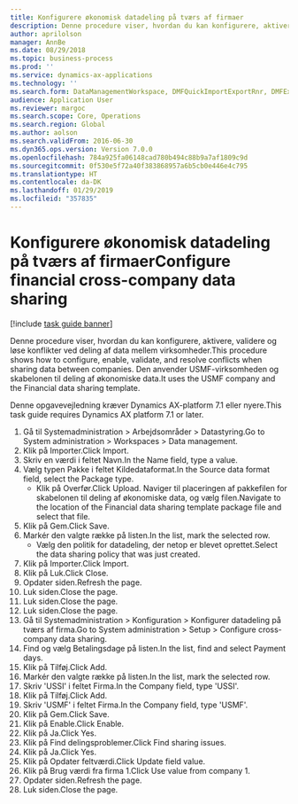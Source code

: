 ```yaml
---
title: Konfigurere økonomisk datadeling på tværs af firmaer
description: Denne procedure viser, hvordan du kan konfigurere, aktivere, validere og løse konflikter ved deling af data mellem virksomheder.
author: aprilolson
manager: AnnBe
ms.date: 08/29/2018
ms.topic: business-process
ms.prod: ''
ms.service: dynamics-ax-applications
ms.technology: ''
ms.search.form: DataManagementWorkspace, DMFQuickImportExportRnr, DMFExecutionHistoryWorkspace, DMFExecutionHistorySummary, DMFExecutionHistoryEntities,  SysDataSharingConfiguration, SysDataSharingDiscrepencies
audience: Application User
ms.reviewer: margoc
ms.search.scope: Core, Operations
ms.search.region: Global
ms.author: aolson
ms.search.validFrom: 2016-06-30
ms.dyn365.ops.version: Version 7.0.0
ms.openlocfilehash: 784a925fa06148cad780b494c88b9a7af1809c9d
ms.sourcegitcommit: 0f530e5f72a40f383868957a6b5cb0e446e4c795
ms.translationtype: HT
ms.contentlocale: da-DK
ms.lasthandoff: 01/29/2019
ms.locfileid: "357835"
---
```

# <a name="configure-financial-cross-company-data-sharing"></a><span data-ttu-id="2873b-103">Konfigurere økonomisk datadeling på tværs af firmaer</span><span class="sxs-lookup"><span data-stu-id="2873b-103">Configure financial cross-company data sharing</span></span>

[!include [task guide banner](../../includes/task-guide-banner.md)]

<span data-ttu-id="2873b-104">Denne procedure viser, hvordan du kan konfigurere, aktivere, validere og løse konflikter ved deling af data mellem virksomheder.</span><span class="sxs-lookup"><span data-stu-id="2873b-104">This procedure shows how to configure, enable, validate, and resolve conflicts when sharing data between companies.</span></span> <span data-ttu-id="2873b-105">Den anvender USMF-virksomheden og skabelonen til deling af økonomiske data.</span><span class="sxs-lookup"><span data-stu-id="2873b-105">It uses the USMF company and the Financial data sharing template.</span></span>



<span data-ttu-id="2873b-106">Denne opgavevejledning kræver Dynamics AX-platform 7.1 eller nyere.</span><span class="sxs-lookup"><span data-stu-id="2873b-106">This task guide requires Dynamics AX platform 7.1 or later.</span></span>

1. <span data-ttu-id="2873b-107">Gå til Systemadministration > Arbejdsområder > Datastyring.</span><span class="sxs-lookup"><span data-stu-id="2873b-107">Go to System administration > Workspaces > Data management.</span></span>
2. <span data-ttu-id="2873b-108">Klik på Importer.</span><span class="sxs-lookup"><span data-stu-id="2873b-108">Click Import.</span></span>
3. <span data-ttu-id="2873b-109">Skriv en værdi i feltet Navn.</span><span class="sxs-lookup"><span data-stu-id="2873b-109">In the Name field, type a value.</span></span>
4. <span data-ttu-id="2873b-110">Vælg typen Pakke i feltet Kildedataformat.</span><span class="sxs-lookup"><span data-stu-id="2873b-110">In the Source data format field, select the Package type.</span></span>
    * <span data-ttu-id="2873b-111">Klik på Overfør.</span><span class="sxs-lookup"><span data-stu-id="2873b-111">Click Upload.</span></span> <span data-ttu-id="2873b-112">Naviger til placeringen af pakkefilen for skabelonen til deling af økonomiske data, og vælg filen.</span><span class="sxs-lookup"><span data-stu-id="2873b-112">Navigate to the location of the Financial data sharing template package file and select that file.</span></span>  
5. <span data-ttu-id="2873b-113">Klik på Gem.</span><span class="sxs-lookup"><span data-stu-id="2873b-113">Click Save.</span></span>
6. <span data-ttu-id="2873b-114">Markér den valgte række på listen.</span><span class="sxs-lookup"><span data-stu-id="2873b-114">In the list, mark the selected row.</span></span>
    * <span data-ttu-id="2873b-115">Vælg den politik for datadeling, der netop er blevet oprettet.</span><span class="sxs-lookup"><span data-stu-id="2873b-115">Select the data sharing policy that was just created.</span></span>  
7. <span data-ttu-id="2873b-116">Klik på Importer.</span><span class="sxs-lookup"><span data-stu-id="2873b-116">Click Import.</span></span>
8. <span data-ttu-id="2873b-117">Klik på Luk.</span><span class="sxs-lookup"><span data-stu-id="2873b-117">Click Close.</span></span>
9. <span data-ttu-id="2873b-118">Opdater siden.</span><span class="sxs-lookup"><span data-stu-id="2873b-118">Refresh the page.</span></span>
10. <span data-ttu-id="2873b-119">Luk siden.</span><span class="sxs-lookup"><span data-stu-id="2873b-119">Close the page.</span></span>
11. <span data-ttu-id="2873b-120">Luk siden.</span><span class="sxs-lookup"><span data-stu-id="2873b-120">Close the page.</span></span>
12. <span data-ttu-id="2873b-121">Luk siden.</span><span class="sxs-lookup"><span data-stu-id="2873b-121">Close the page.</span></span>
13. <span data-ttu-id="2873b-122">Gå til Systemadministration > Konfiguration > Konfigurer datadeling på tværs af firma.</span><span class="sxs-lookup"><span data-stu-id="2873b-122">Go to System administration > Setup > Configure cross-company data sharing.</span></span>
14. <span data-ttu-id="2873b-123">Find og vælg Betalingsdage på listen.</span><span class="sxs-lookup"><span data-stu-id="2873b-123">In the list, find and select Payment days.</span></span>
15. <span data-ttu-id="2873b-124">Klik på Tilføj.</span><span class="sxs-lookup"><span data-stu-id="2873b-124">Click Add.</span></span>
16. <span data-ttu-id="2873b-125">Markér den valgte række på listen.</span><span class="sxs-lookup"><span data-stu-id="2873b-125">In the list, mark the selected row.</span></span>
17. <span data-ttu-id="2873b-126">Skriv 'USSI' i feltet Firma.</span><span class="sxs-lookup"><span data-stu-id="2873b-126">In the Company field, type 'USSI'.</span></span>
18. <span data-ttu-id="2873b-127">Klik på Tilføj.</span><span class="sxs-lookup"><span data-stu-id="2873b-127">Click Add.</span></span>
19. <span data-ttu-id="2873b-128">Skriv 'USMF' i feltet Firma.</span><span class="sxs-lookup"><span data-stu-id="2873b-128">In the Company field, type 'USMF'.</span></span>
20. <span data-ttu-id="2873b-129">Klik på Gem.</span><span class="sxs-lookup"><span data-stu-id="2873b-129">Click Save.</span></span>
21. <span data-ttu-id="2873b-130">Klik på Enable.</span><span class="sxs-lookup"><span data-stu-id="2873b-130">Click Enable.</span></span>
22. <span data-ttu-id="2873b-131">Klik på Ja.</span><span class="sxs-lookup"><span data-stu-id="2873b-131">Click Yes.</span></span>
23. <span data-ttu-id="2873b-132">Klik på Find delingsproblemer.</span><span class="sxs-lookup"><span data-stu-id="2873b-132">Click Find sharing issues.</span></span>
24. <span data-ttu-id="2873b-133">Klik på Ja.</span><span class="sxs-lookup"><span data-stu-id="2873b-133">Click Yes.</span></span>
25. <span data-ttu-id="2873b-134">Klik på Opdater feltværdi.</span><span class="sxs-lookup"><span data-stu-id="2873b-134">Click Update field value.</span></span>
26. <span data-ttu-id="2873b-135">Klik på Brug værdi fra firma 1.</span><span class="sxs-lookup"><span data-stu-id="2873b-135">Click Use value from company 1.</span></span>
27. <span data-ttu-id="2873b-136">Opdater siden.</span><span class="sxs-lookup"><span data-stu-id="2873b-136">Refresh the page.</span></span>
28. <span data-ttu-id="2873b-137">Luk siden.</span><span class="sxs-lookup"><span data-stu-id="2873b-137">Close the page.</span></span>

